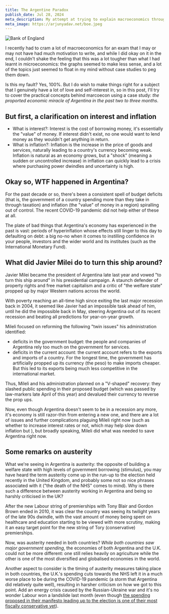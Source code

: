 ```yaml
---
title: The Argentine Paradox
publish_date: Jul 28, 2024
meta_description: My attempt at trying to explain macroeconomics through a case study.
meta_image: https://arjunyadav.net/boe.jpeg
---
```


![Bank of England](/boe.jpeg)

I recently had to cram a lot of macroeconomics for an exam that I may or may not have had much motivation to write, and while I did okay on it in the end, I couldn't shake the feeling that this was a lot tougher than what I had learnt in microeconomics: the graphs seemed to make less sense, and a lot of the topics just seemed to float in my mind without case studies to peg them down.

Is this my fault? Yes, 100%. But I do wish to make things right for a subject that I genuinely have a lot of love and self-interest in, so in this post, I'll try to cover the practical concepts behind marcoecon using a case study: *the proported economic miracle of Argentina in the past two to three months*.

## But first, a clarification on interest and inflation

* What is interest?: Interest is the cost of borrowing money, it's essentially the "value" of money. If interest didn't exist, no one would want to lend money as they wouldn't get anything in return.
* What is inflation?: Inflation is the increase in the price of goods and services, naturally leading to a country's currency becoming weak. Inflation is natural as an economy grows, but a "shock" (meaning a sudden or uncontrolled increase) in inflation can quickly lead to a crisis where purchasing power dwindles and uncertainty is high.


## Okay so, WTF happened in Argentina?

For the past decade or so, there's been a consistent spell of budget deficits (that is, the government of a country spending more than they take in through taxation) and inflation (the "value" of money in a region) spiralling out of control. The recent COVID-19 pandemic did not help either of these at all.

The plate of bad things that Argentina's economy has experienced in the past is vast: periods of hyperinflation whose effects still linger to this day to defaulting on debt: a big no-no when it comes to instilling confidence in your people, investors and the wider world and its institutes (such as the International Monetary Fund).

## What did Javier Milei do to turn this ship around?

Javier Milei became the president of Argentina late last year and vowed "to turn this ship around" in his presidential campaign. A staunch defender of property rights and free market capitalism and a critic of "the welfare state" propped up by major Western nations across the world.

With poverty reaching an all-time high since exiting the last major recession back in 2004, it seemed like Javier had an impossible task ahead of him, until he did the impossible back in May, steering Argentina out of its recent recession and beating all predictions for year-on-year growth.

Mileli focused on reforming the following "twin issues" his administration identified:
* deficits in the government budget: the people and companies of Argentina rely too much on the government for services.
* deficits in the current account: the current account refers to the exports and imports of a country. For the longest time, the government has artificially propped up its currency (the peso) to make imports cheaper. But this led to its exports being much less competitive in the international market.

Thus, Mileli and his administration planned on a "V-shaped" recovery: they slashed public spending in their proposed budget (which was passed by law-markers late April of this year) and devalued their currency to reverse the prop ups.

Now, even though Argentina doesn't seem to be in a recession any more, it's economy is still razor-thin from entering a new one, and there are a lot of issues and further complications plaguing Mileli right now (such as whether to increase interest rates or not, which may help slow down inflation but ), but broadly speaking, Mileli did what was needed to save Argentina right now.

## Some remarks on austerity

What we're seeing in Argentina is austerity: the opposite of building a welfare state with high levels of government borrowing (stimulus), you may have heard the term austerity come up in the run-up to the election held recently in the United Kingdom, and probably some not so nice phrases associated with it ("the death of the NHS" comes to mind). Why is there such a difference between austerity working in Argentina and being so harshly criticised in the UK?

After the new Labour string of premierships with Tony Blair and Gordon Brown ended in 2010, it was clear the country was seeing its twilight years of the late 90s dwindle, with the vast amount of money being spent on healthcare and education starting to be viewed with more scrutiny, making it an easy target point for the new string of Tory (conservative) premierships.

Now, was austerity needed in both countries? *While both countries saw major government spending*, the economies of both Argentina and the U.K. could not be more different: one still relies heavily on agriculture while the other is one of the most diversified and globalised economies in the world.

Another aspect to consider is the timing of austerity measures taking place in both countries, the U.K.'s spending cuts towards the NHS left it in a much worse place to be during the COVID-19 pandemic (a storm that Argentina did relatively quite well), resulting in harsher criticism on how we got to this point. Add an energy crisis caused by the Russian-Ukraine war and it's no wonder Labour won a landslide last month (even though [the spending proposed in their manifesto leading up to the election is one of their most fiscally conservative yet](https://news.sky.com/video/analysis-how-does-labours-manifesto-stack-up-against-the-other-parties-13152494)).

